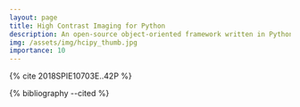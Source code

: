 ```yaml
---
layout: page
title: High Contrast Imaging for Python
description: An open-source object-oriented framework written in Python for performing end-to-end simulations of high-contrast imaging instruments.
img: /assets/img/hcipy_thumb.jpg
importance: 10
---
```


{% cite 2018SPIE10703E..42P %}

{% bibliography --cited %}